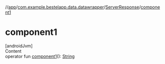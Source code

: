 //[app](../../index.md)/[com.example.bestelapp.data.datawrapper](../index.md)/[ServerResponse](index.md)/[component1](component1.md)



# component1  
[androidJvm]  
Content  
operator fun [component1](component1.md)(): [String](https://kotlinlang.org/api/latest/jvm/stdlib/kotlin/-string/index.html)  



